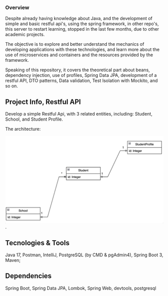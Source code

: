 ### Overview 
Despite already having knowledge about Java, and the development of simple and basic restful api's, using the spring framework, in other repo's, this server to restart learning, stopped in the last few months, due to other academic projects. 

The objective is to explore and better understand the mechanics of developing applications with these technologies, and learn more about the use of microservices and containers and the resources provided by the framework.

Speaking of this repository, it covers the theoretical part about beans, dependency injection, use of profiles, Spring Data JPA, development of a restful API, DTO patterns, Data validation, Test Isolation with Mockito, and so on.

## Project Info, Restful API
Develop a simple Restful Api, with 3 related entities, including:
Student, School, and Student Profile.

The architecture:

![Student is the central entity that has a 1-1 relationship with the student profile and 1-N with the school.](src/main/resources/DB_design.jpg).

## Tecnologies & Tools 
Java 17, Postman, IntelliJ, PostgreSQL (by CMD & pgAdmin4), Spring Boot 3, Maven; 

## Dependencies 
Spring Boot, Spring Data JPA, Lombok, Spring Web, devtools, postgresql

